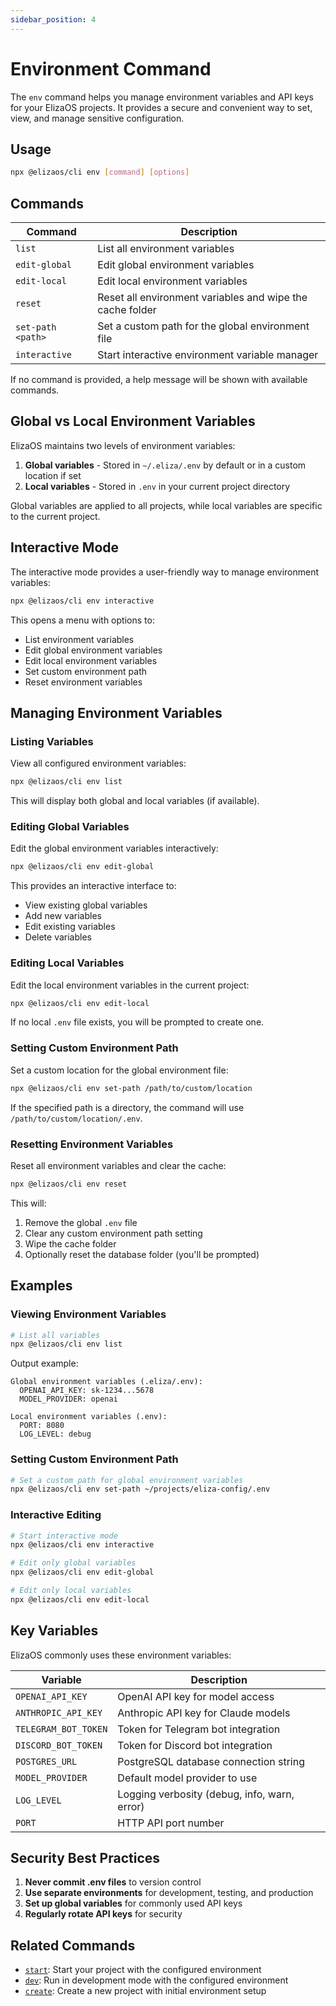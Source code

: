 ```yaml
---
sidebar_position: 4
---
```


# Environment Command

The `env` command helps you manage environment variables and API keys for your ElizaOS projects. It provides a secure and convenient way to set, view, and manage sensitive configuration.

## Usage

```bash
npx @elizaos/cli env [command] [options]
```

## Commands

| Command           | Description                                               |
| ----------------- | --------------------------------------------------------- |
| `list`            | List all environment variables                            |
| `edit-global`     | Edit global environment variables                         |
| `edit-local`      | Edit local environment variables                          |
| `reset`           | Reset all environment variables and wipe the cache folder |
| `set-path <path>` | Set a custom path for the global environment file         |
| `interactive`     | Start interactive environment variable manager            |

If no command is provided, a help message will be shown with available commands.

## Global vs Local Environment Variables

ElizaOS maintains two levels of environment variables:

1. **Global variables** - Stored in `~/.eliza/.env` by default or in a custom location if set
2. **Local variables** - Stored in `.env` in your current project directory

Global variables are applied to all projects, while local variables are specific to the current project.

## Interactive Mode

The interactive mode provides a user-friendly way to manage environment variables:

```bash
npx @elizaos/cli env interactive
```

This opens a menu with options to:

- List environment variables
- Edit global environment variables
- Edit local environment variables
- Set custom environment path
- Reset environment variables

## Managing Environment Variables

### Listing Variables

View all configured environment variables:

```bash
npx @elizaos/cli env list
```

This will display both global and local variables (if available).

### Editing Global Variables

Edit the global environment variables interactively:

```bash
npx @elizaos/cli env edit-global
```

This provides an interactive interface to:

- View existing global variables
- Add new variables
- Edit existing variables
- Delete variables

### Editing Local Variables

Edit the local environment variables in the current project:

```bash
npx @elizaos/cli env edit-local
```

If no local `.env` file exists, you will be prompted to create one.

### Setting Custom Environment Path

Set a custom location for the global environment file:

```bash
npx @elizaos/cli env set-path /path/to/custom/location
```

If the specified path is a directory, the command will use `/path/to/custom/location/.env`.

### Resetting Environment Variables

Reset all environment variables and clear the cache:

```bash
npx @elizaos/cli env reset
```

This will:

1. Remove the global `.env` file
2. Clear any custom environment path setting
3. Wipe the cache folder
4. Optionally reset the database folder (you'll be prompted)

## Examples

### Viewing Environment Variables

```bash
# List all variables
npx @elizaos/cli env list
```

Output example:

```
Global environment variables (.eliza/.env):
  OPENAI_API_KEY: sk-1234...5678
  MODEL_PROVIDER: openai

Local environment variables (.env):
  PORT: 8080
  LOG_LEVEL: debug
```

### Setting Custom Environment Path

```bash
# Set a custom path for global environment variables
npx @elizaos/cli env set-path ~/projects/eliza-config/.env
```

### Interactive Editing

```bash
# Start interactive mode
npx @elizaos/cli env interactive

# Edit only global variables
npx @elizaos/cli env edit-global

# Edit only local variables
npx @elizaos/cli env edit-local
```

## Key Variables

ElizaOS commonly uses these environment variables:

| Variable             | Description                                  |
| -------------------- | -------------------------------------------- |
| `OPENAI_API_KEY`     | OpenAI API key for model access              |
| `ANTHROPIC_API_KEY`  | Anthropic API key for Claude models          |
| `TELEGRAM_BOT_TOKEN` | Token for Telegram bot integration           |
| `DISCORD_BOT_TOKEN`  | Token for Discord bot integration            |
| `POSTGRES_URL`       | PostgreSQL database connection string        |
| `MODEL_PROVIDER`     | Default model provider to use                |
| `LOG_LEVEL`          | Logging verbosity (debug, info, warn, error) |
| `PORT`               | HTTP API port number                         |

## Security Best Practices

1. **Never commit .env files** to version control
2. **Use separate environments** for development, testing, and production
3. **Set up global variables** for commonly used API keys
4. **Regularly rotate API keys** for security

## Related Commands

- [`start`](./start.md): Start your project with the configured environment
- [`dev`](./dev.md): Run in development mode with the configured environment
- [`create`](./create.md): Create a new project with initial environment setup
